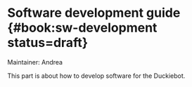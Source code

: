 # Software development guide {#book:sw-development status=draft}

Maintainer: Andrea

This part is about how to develop software for the Duckiebot.
